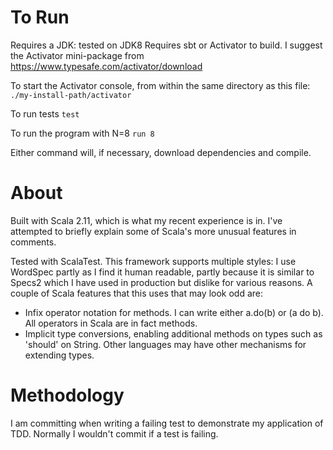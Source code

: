 To Run
======

Requires a JDK: tested on JDK8
Requires sbt or Activator to build. I suggest the Activator mini-package from https://www.typesafe.com/activator/download

To start the Activator console, from within the same directory as this file:
`./my-install-path/activator`

To run tests
`test`

To run the program with N=8
`run 8`

Either command will, if necessary, download dependencies and compile.

About
=====

Built with Scala 2.11, which is what my recent experience is in. I've attempted to briefly explain some of Scala's more
unusual features in comments.

Tested with ScalaTest. This framework supports multiple styles: I use WordSpec partly as I find it human readable,
partly because it is similar to Specs2 which I have used in production but dislike for various reasons. A couple of
Scala features that this uses that may look odd are:

* Infix operator notation for methods. I can write either a.do(b) or (a do b). All operators in Scala are in fact
 methods.
* Implicit type conversions, enabling additional methods on types such as 'should' on String. Other languages may have
other mechanisms for extending types.

Methodology
===========

I am committing when writing a failing test to demonstrate my application of TDD. Normally I wouldn't commit if a test
is failing.